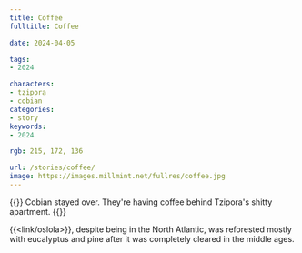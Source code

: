 ```yaml
---
title: Coffee
fulltitle: Coffee

date: 2024-04-05

tags:
- 2024

characters:
- tzipora
- cobian
categories:
- story
keywords:
- 2024

rgb: 215, 172, 136

url: /stories/coffee/
image: https://images.millmint.net/fullres/coffee.jpg
---
```

{{<note caption>}}
Cobian stayed over. They're having coffee behind Tzipora's shitty apartment.
{{</note>}}

{{<link/oslola>}}, despite being in the North Atlantic, was reforested mostly with eucalyptus and pine after it was completely cleared in the middle ages.